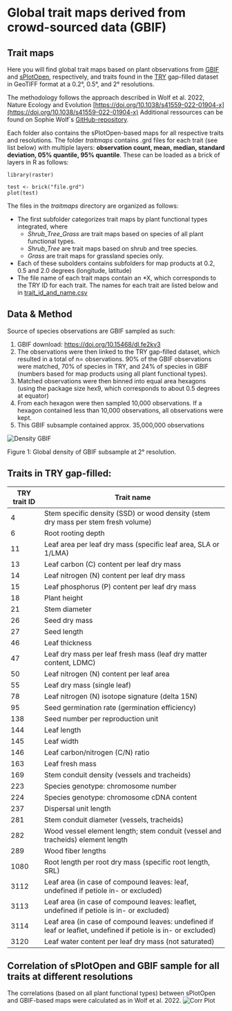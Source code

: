 # Global trait maps derived from crowd-sourced data (GBIF)

## Trait maps

Here you will find global trait maps based on plant observations from [GBIF](https://www.gbif.org/) and [sPlotOpen](https://fmsabatini.github.io/sPlotOpen_Manuscript/), respectively, and traits found in the [TRY](https://try-db.org/TryWeb/Home.php) gap-filled dataset in GeoTIFF format at a 0.2°, 0.5°, and 2° resolutions.

The methodology follows the approach described in Wolf et al. 2022, Nature Ecology and Evolution [https://doi.org/10.1038/s41559-022-01904-x](https://doi.org/10.1038/s41559-022-01904-x)
Additional ressources can be found on Sophie Wolf´s [GitHub-repository](https://github.com/sojwolf/iNaturalist_traits/tree/main).

Each folder also contains the sPlotOpen-based maps for all respective traits and resolutions.
The folder *traitmaps* contains .grd files for each trait (see list below) with multiple layers: **observation count, mean, median, standard deviation, 05% quantile, 95% quantile**. These can be loaded as a brick of layers in R as follows:

```
library(raster)

test <- brick("file.grd")
plot(test)
```

The files in the *traitmaps* directory are organized as follows:
* The first subfolder categorizes trait maps by plant functional types integrated, where
	* *Shrub_Tree_Grass* are trait maps based on species of all plant functional types.
	* *Shrub_Tree* are trait maps based on shrub and tree species.
	* *Grass* are trait maps for grassland species only.
* Each of these subolders contains subfolders for map products at 0.2, 0.5 and 2.0 degrees (longitude, latitude)
* The file name of each trait maps contain an *X<ID>, which corresponds to the TRY ID for each trait. The names for each trait are listed below and in [trait_id_and_name.csv](https://github.com/tejakattenborn/GBIF_trait_maps/blob/main/trait_id_and_name.csv)

## Data & Method

Source of species observations are GBIF sampled as such:
  1. GBIF download: https://doi.org/10.15468/dl.fe2kv3
  2. The observations were then linked to the TRY gap-filled dataset, which resulted in a total of n= observations. 90% of the GBIF observations were matched, 70% of species in TRY, and 24% of species in GBIF (numbers based for map products using all plant functional types).
  3. Matched observations were then binned into equal area hexagons (using the package size hex9, which corresponds to about 0.5 degrees at equator)
  4. From each hexagon were then sampled 10,000 observations. If a hexagon contained less than 10,000 observations, all observations were kept.
  5. This GBIF subsample contained approx. 35,000,000 observations

![Density GBIF](obs_density_GBIF_sample.PNG)

Figure 1: Global density of GBIF subsample at 2° resolution.

## Traits in TRY gap-filled:
| TRY trait ID | Trait name |
|--------------|------------|
| 4            | Stem specific density (SSD) or wood density (stem dry mass per stem fresh volume) |
| 6            | Root rooting depth |
| 11           | Leaf area per leaf dry mass (specific leaf area, SLA or 1/LMA) |
| 13           | Leaf carbon (C) content per leaf dry mass |
| 14           | Leaf nitrogen (N) content per leaf dry mass |
| 15           | Leaf phosphorus (P) content per leaf dry mass |
| 18           | Plant height |
| 21           | Stem diameter |
| 26           | Seed dry mass |
| 27           | Seed length |
| 46           | Leaf thickness |
| 47           | Leaf dry mass per leaf fresh mass (leaf dry matter content, LDMC) |
| 50           | Leaf nitrogen (N) content per leaf area |
| 55           | Leaf dry mass (single leaf) |
| 78           | Leaf nitrogen (N) isotope signature (delta 15N) |
| 95           | Seed germination rate (germination efficiency) |
| 138          | Seed number per reproduction unit |
| 144          | Leaf length |
| 145          | Leaf width |
| 146          | Leaf carbon/nitrogen (C/N) ratio |
| 163          | Leaf fresh mass |
| 169          | Stem conduit density (vessels and tracheids) |
| 223          | Species genotype: chromosome number |
| 224          | Species genotype: chromosome cDNA content |
| 237          | Dispersal unit length |
| 281          | Stem conduit diameter (vessels, tracheids) |
| 282          | Wood vessel element length; stem conduit (vessel and tracheids) element length |
| 289          | Wood fiber lengths |
| 1080         | Root length per root dry mass (specific root length, SRL) |
| 3112         | Leaf area (in case of compound leaves: leaf, undefined if petiole in- or excluded) |
| 3113         | Leaf area (in case of compound leaves: leaflet, undefined if petiole is in- or excluded) |
| 3114         | Leaf area (in case of compound leaves: undefined if leaf or leaflet, undefined if petiole is in- or excluded) |
| 3120         | Leaf water content per leaf dry mass (not saturated) |


## Correlation of sPlotOpen and GBIF sample for all traits at different resolutions

The correlations (based on all plant functional types) between sPlotOpen and GBIF-based maps were calculated as in Wolf et al. 2022.
![Corr Plot](corr_res.PNG)
